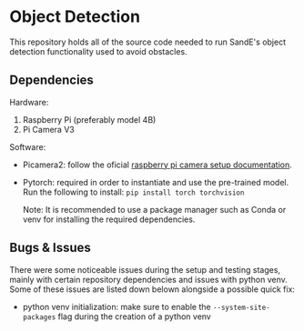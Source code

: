 # Object Detection

This repository holds all of the source code needed to run SandE's object detection functionality used to avoid obstacles.

## Dependencies

Hardware:
1. Raspberry Pi (preferably model 4B)
2. Pi Camera V3

Software:
- Picamera2: follow the oficial [raspberry pi camera setup documentation](https://datasheets.raspberrypi.com/camera/picamera2-manual.pdf). 
- Pytorch: required in order to instantiate and use the pre-trained model. Run the following to install:
  ``` pip install torch torchvision ```

  Note: It is recommended to use a package manager such as Conda or venv for installing the required dependencies.

## Bugs & Issues
There were some noticeable issues during the setup and testing stages, mainly with certain repository dependencies and issues with python venv. Some of these issues are listed down belown alongside a possible quick fix:

- python venv initialization: make sure to enable the `--system-site-packages` flag during the creation of a python venv
